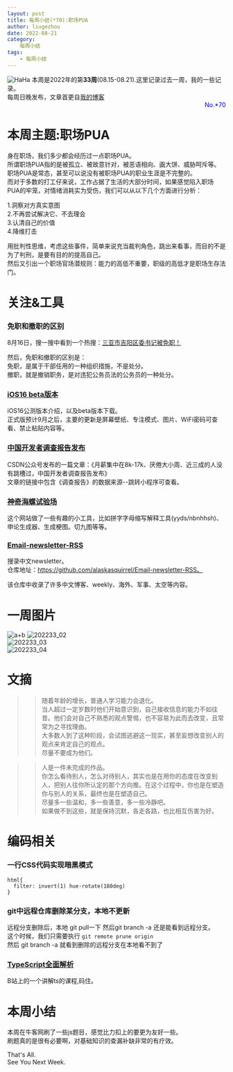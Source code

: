 ```yaml
---
layout: post
title: 每周小结(*70):职场PUA
author: liugezhou
date: 2022-08-21
category:
    每周小结
tags:
    - 每周小结
---
```

 ![HaHa](https://cdn.staticaly.com/gh/liugezhou/image@master/blog/202233.webp)
本周是2022年的第**33周**(08.15-08.21).这里记录过去一周，我的一些记录。   
每周日晚发布，文章首更自[我的博客](https://blog.liugezhou.online)  
<span style="display:block;text-align:right;color:blue;">No.*70</span>
 <!--more-->

# 本周主题:职场PUA
身在职场，我们多少都会经历过一点职场PUA。  
所谓职场PUA指的是被孤立、被故意针对，被恶语相向、画大饼、威胁呵斥等。  
职场PUA是常态，甚至可以说没有被职场PUA的职业生涯是不完整的。  
而对于多数的打工仔来说，工作占据了生活的大部分时间，如果感觉陷入职场PUA的牢笼，对情绪消耗实为受伤，我们可以从以下几个方面进行分析：  

1.洞察对方真实意图  
2.不再尝试解决它、不去理会  
3.认清自己的价值  
4.降维打击  

用批判性思维，考虑这些事件，简单来说充当裁判角色，跳出来看事，而目的不是为了判刑，是要有目的的提高自己。  
然后又引出一个职场官场潜规则：能力的高低不重要，职级的高低才是职场生存法门。  


# 关注&工具
### 免职和撤职的区别
8月16日，搜一搜中看到一个热搜：[三亚市吉阳区委书记被免职！](https://mp.weixin.qq.com/s/cP7UehvZWjp5TVzKAuzSwQ)  

然后，免职和撤职的区别是：    
免职，是属于干部任用的一种组织措施，不是处分。  
撤职，就是撤销职务，是对违犯公务员法的公务员的一种处分。  

### [iOS16 beta版本](https://new.qq.com/rain/a/20220712A0467900)
iOS16公测版本介绍，以及beta版本下载。   
正式版预计9月之后，主要的更新是屏幕壁纸、专注模式、图片、WiFi密码可查看、禁止粘贴内容等。   

### [中国开发者调查报告发布](https://mp.weixin.qq.com/s/bQYAK8LAyxOUE7hNdhW1bw) 
CSDN公众号发布的一篇文章：《月薪集中在8k-17k、厌倦大小周、近三成的人没有跳槽过，中国开发者调查报告发布》    
文章的链接中包含《调查报告》的数据来源--跳转小程序可查看。    

### [神奇海螺试验场](https://lab.magiconch.com/)
这个网站做了一些有趣的小工具，比如拼字字母缩写解释工具(yyds/nbnhhsh)、申论生成器、生成梗图。切九图等等。  

### [Email-newsletter-RSS](https://github.com/alaskasquirrel/Email-newsletter-RSS)
搜录中文newsletter。     
仓库地址：https://github.com/alaskasquirrel/Email-newsletter-RSS。        

该仓库中收录了许多中文博客、weekly、海外、军事、太空等内容。  

# 一周图片
![a+b](https://cdn.staticaly.com/gh/liugezhou/image@master/blog/202233_01.webp) 
![202233_02](https://cdn.staticaly.com/gh/liugezhou/image@master/blog/202233_02.webp)   
![202233_03](https://cdn.staticaly.com/gh/liugezhou/image@master/blog/202233_03.webp)   
![202233_04](https://cdn.staticaly.com/gh/liugezhou/image@master/blog/202233_04.webp) 
# 文摘
>> 随着年龄的增长，普通人学习能力会退化。  
当人超过一定岁数时他们开始意识到，自己接收信息的能力不如往昔。他们会对自己不熟悉的观点警惕，也不容易为此而去改变，且常常为之寻找理由。  
大多数人到了这种阶段，会试图逃避这一现实，甚至妄想改变别人的观点来肯定自己的观点。  
尽量不要成为他们。

>> 人是一件未完成的作品。  
你怎么看待别人，怎么对待别人，其实也是在用你的态度在改变别人，把别人往你所认定的那个方向推。在这个过程中，你也是在塑造你与别人的关系，最终也是在塑造自己。  
尽量多一些温和，多一些善意，多一些冷静吧。  
如果做不到这些，就是保持沉默，各走各路，也比相互伤害为好。

# 编码相关
### 一行CSS代码实现暗黑模式
```
html{
  filter: invert(1) hue-rotate(180deg)
}
```

### git中远程仓库删除某分支，本地不更新
远程分支删除后，本地 git pull一下 然后git branch -a 还是能看到远程分支。    
这个时候，我们只需要执行 `git remote prune origin `   
然后 git branch -a 就看到删除的远程分支在本地看不到了  

### [TypeScript全面解析](https://www.bilibili.com/video/BV1ig411k7pf?vd_source=a3f9b7b9a17d4e2ff6b5b273f2926f4c)
B站上的一个讲解ts的课程,码住。 
# 本周小结
本周在牛客网刷了一些js题目，感觉比力扣上的要更为友好一些。  
刷题真的是很有必要啊，对基础知识的查漏补缺非常的有疗效。



That's All.  
See You Next Week.

